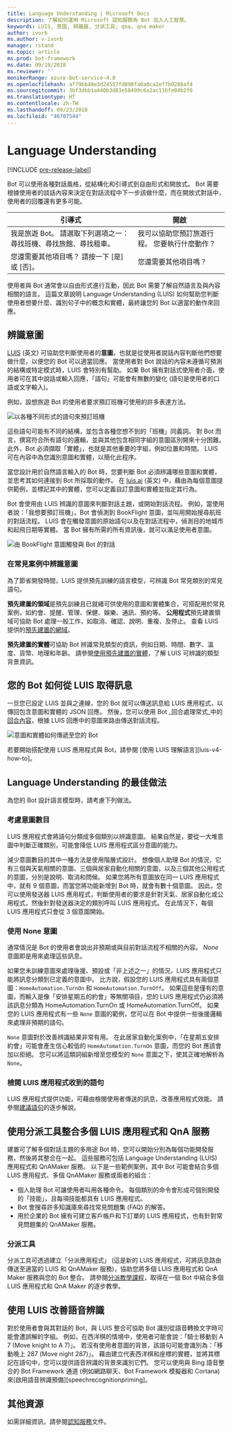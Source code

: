 ```yaml
---
title: Language Understanding | Microsoft Docs
description: 了解如何運用 Microsoft 認知服務為 Bot 加入人工智慧。
keywords: LUIS, 意圖, 辨識器, 分派工具, qna, qna maker
author: ivorb
ms.author: v-ivorb
manager: rstand
ms.topic: article
ms.prod: bot-framework
ms.date: 09/19/2018
ms.reviewer: ''
monikerRange: azure-bot-service-4.0
ms.openlocfilehash: af79bb40e3d24557fd898fa0a0ca2ef7b0286af4
ms.sourcegitcommit: 3bf3dbb1a440b3d83e58499c6a2ac116fe04b2f6
ms.translationtype: HT
ms.contentlocale: zh-TW
ms.lasthandoff: 09/23/2018
ms.locfileid: "46707544"
---
```

# <a name="language-understanding"></a>Language Understanding

[!INCLUDE [pre-release-label](../includes/pre-release-label.md)]

Bot 可以使用各種對話風格，從結構化和引導式到自由形式和開放式。 Bot 需要根據使用者的談話內容來決定在對話流程中下一步該做什麼，而在開放式對話中，使用者的回覆還有更多可能。

| 引導式 | 開啟 |
|------|------|
| 我是旅遊 Bot。 請選取下列選項之一：尋找班機、尋找旅館、尋找租車。 | 我可以協助您預訂旅遊行程。 您要執行什麼動作？ |
| 您還需要其他項目嗎？ 請按一下 [是] 或 [否]。 | 您還需要其他項目嗎？ |

使用者與 Bot 通常會以自由形式進行互動，因此 Bot 需要了解自然語言及與內容相關的語言。 這篇文章說明 Language Understanding (LUIS) 如何幫助您判斷使用者想要什麼、識別句子中的概念和實體，最終讓您的 Bot 以適當的動作來回應。

## <a name="recognize-intent"></a>辨識意圖

[LUIS](https://docs.microsoft.com/en-us/azure/cognitive-services/luis/home) (英文) 可協助您判斷使用者的**意圖**，也就是從使用者說話內容判斷他們想要做什麼，以便您的 Bot 可以適當回應。 當使用者對 Bot 說話的內容未遵循可預測的結構或特定模式時，LUIS 會特別有幫助。 如果 Bot 擁有對話式使用者介面，使用者可在其中說話或輸入回應，「語句」可能會有無數的變化 (語句是使用者的口語或文字輸入)。

例如，設想旅遊 Bot 的使用者要求預訂班機可使用的許多表達方法。

![以各種不同形式的語句來預訂班機](media/cognitive-services-add-bot-language/cognitive-services-luis-utterances.png)

這些語句可能有不同的結構，並包含各種您想不到的「班機」同義詞。 對 Bot 而言，撰寫符合所有語句的邏輯，並與其他包含相同字組的意圖區別開來十分困難。 此外，Bot 必須擷取「實體」，也就是其他重要的字組，例如位置和時間。 LUIS 可在內容中為您識別意圖和實體，以簡化此程序。

當您設計用於自然語言輸入的 Bot 時，您要判斷 Bot 必須辨識哪些意圖和實體，並思考其如何連接到 Bot 所採取的動作。 在 [luis.ai](https://www.luis.ai) (英文) 中，藉由為每個意圖提供範例，並標記其中的實體，您可以定義自訂意圖和實體並指定其行為。

Bot 會使用由 LUIS 辨識的意圖來判斷對話主題，或開始對話流程。 例如，當使用者說：「我想要預訂班機」，Bot 會偵測到 BookFlight 意圖，並叫用開始搜尋航班的對話流程。 LUIS 會在觸發意圖的原始語句以及在對話流程中，偵測目的地城市和起飛日期等實體。 當 Bot 擁有所需的所有資訊後，就可以滿足使用者意圖。

![由 BookFlight 意圖觸發與 Bot 的對話](media/cognitive-services-add-bot-language/cognitive-services-luis-conversation-high-level.png)

### <a name="recognize-intent-in-common-scenarios"></a>在常見案例中辨識意圖

為了節省開發時間，LUIS 提供預先訓練的語言模型，可辨識 Bot 常見類別的常見語句。 

**預先建置的領域**是預先訓練且已就緒可供使用的意圖和實體集合，可搭配用於常見案例，如約會、提醒、管理、保健、娛樂、通訊、預約等。 **公用程式**預先建置領域可協助 Bot 處理一般工作，如取消、確認、說明、重複、及停止。 查看 LUIS 提供的[預先建置的網域](https://docs.microsoft.com/en-us/azure/cognitive-services/LUIS/luis-how-to-use-prebuilt-domains)。

**預先建置的實體**可協助 Bot 辨識常見類型的資訊，例如日期、時間、數字、溫度、貨幣、地理和年齡。 請參閱[使用預先建置的實體](https://docs.microsoft.com/en-us/azure/cognitive-services/LUIS/pre-builtentities)，了解 LUIS 可辨識的類型背景資訊。

## <a name="how-your-bot-gets-messages-from-luis"></a>您的 Bot 如何從 LUIS 取得訊息

一旦您已設定 LUIS 並與之連線，您的 Bot 就可以傳送訊息給 LUIS 應用程式，以傳回包含意圖和實體的 JSON 回應。 然後，您可以使用 Bot _回合處理常式_中的[回合內容](bot-builder-concept-activity-processing.md#turn-context)，根據 LUIS 回應中的意圖來路由傳送對話流程。 

![意圖和實體如何傳遞至您的 Bot](./media/cognitive-services-add-bot-language/cognitive-services-luis-message-flow-bot-code.png)

若要開始搭配使用 LUIS 應用程式與 Bot，請參閱 [使用 LUIS 理解語言][luis-v4-how-to]。

## <a name="best-practices-for-language-understanding"></a>Language Understanding 的最佳做法

為您的 Bot 設計語言模型時，請考慮下列做法。

### <a name="consider-the-number-of-intents"></a>考慮意圖數目

LUIS 應用程式會將語句分類成多個類別以辨識意圖。 結果自然是，要從一大堆意圖中判斷正確類別，可能會降低 LUIS 應用程式區分意圖的能力。

減少意圖數目的其中一種方法是使用階層式設計。 想像個人助理 Bot 的情況，它有三個與天氣相關的意圖、三個與居家自動化相關的意圖，以及三個其他公用程式的意圖，分別是說明、取消和問候。 如果您將所有意圖放在同一 LUIS 應用程式中，就有 9 個意圖，而當您將功能新增到 Bot 時，就會有數十個意圖。 因此，您可以使用發送器 LUIS 應用程式，判斷使用者的要求是針對天氣、居家自動化或公用程式，然後針對發送器決定的類別呼叫 LUIS 應用程式。 在此情況下，每個 LUIS 應用程式只會從 3 個意圖開始。

### <a name="use-a-none-intent"></a>使用 None 意圖

通常情況是 Bot 的使用者會說出非預期或與目前對話流程不相關的內容。 _None_ 意圖即是用來處理這些訊息。

如果您未訓練意圖來處理後援、預設或「非上述之一」的情況，LUIS 應用程式只能將訊息分類到已定義的意圖中。 比方說，假設您的 LUIS 應用程式具有兩個意圖：`HomeAutomation.TurnOn` 和 `HomeAutomation.TurnOff`。 如果這些是僅有的意圖，而輸入是像「安排星期五的約會」等無關項目，您的 LUIS 應用程式仍必須將該訊息分類為 HomeAutomation.TurnOn 或 HomeAutomation.TurnOff。 如果您的 LUIS 應用程式有一些 `None` 意圖的範例，您可以在 Bot 中提供一些後援邏輯來處理非預期的語句。

`None` 意圖對於改善辨識結果非常有用。 在此居家自動化案例中，「在星期五安排約會」可能會產生信心較低的 `HomeAutomation.TurnOn` 意圖，而您的 Bot 應該會加以拒絕。 您可以將這類詞組新增至您模型的 `None` 意圖之下，使其正確地解析為 `None`。

### <a name="review-the-utterances-that-luis-app-receives"></a>檢閱 LUIS 應用程式收到的語句

LUIS 應用程式提供功能，可藉由檢閱使用者傳送的訊息，改善應用程式效能。 請參閱[建議語句](https://docs.microsoft.com/azure/cognitive-services/LUIS/label-suggested-utterances)的逐步解說。


## <a name="integrate-multiple-luis-apps-and-qna-services-with-the-dispatch-tool"></a>使用分派工具整合多個 LUIS 應用程式和 QnA 服務

建置可了解多個對話主題的多用途 Bot 時，您可以開始分別為每個功能開發服務，然後將其整合在一起。 這些服務可包括 Language Understanding (LUIS) 應用程式和 QnAMaker 服務。 以下是一些範例案例，其中 Bot 可能會結合多個 LUIS 應用程式、多個 QnAMaker 服務或兩者的組合：

* 個人助理 Bot 可讓使用者叫用各種命令。 每個類別的命令會形成可個別開發的「技能」，且每項技能都具有 LUIS 應用程式。
* Bot 會搜尋許多知識庫來尋找常見問題集 (FAQ) 的解答。
* 用於企業的 Bot 擁有可建立客戶帳戶和下訂單的 LUIS 應用程式，也有針對常見問題集的 QnAMaker 服務。  

### <a name="the-dispatch-tool"></a>分派工具

分派工具可透過建立「分派應用程式」 (這是新的 LUIS 應用程式，可將訊息路由傳送至適當的 LUIS 和 QnAMaker 服務)，協助您將多個 LUIS 應用程式和 QnA Maker 服務與您的 Bot 整合。 請參閱[分派教學課程](./bot-builder-tutorial-dispatch.md)，取得在一個 Bot 中結合多個 LUIS 應用程式和 QnA Maker 的逐步教學。

## <a name="use-luis-to-improve-speech-recognition"></a>使用 LUIS 改善語音辨識

對於使用者會與其對話的 Bot，與 LUIS 整合可協助 Bot 識別從語音轉換文字時可能會遭誤解的字組。  例如，在西洋棋的情境中，使用者可能會說：「騎士移動到 A 7 (Move knight to A 7)」。 若沒有使用者意圖的背景，該語句可能會識別為：「移動晚上 287 (Move night 287)」。 藉由建立代表西洋棋和座標的實體，並將其標記在語句中，您可以提供語音辨識的背景來識別它們。 您可以使用與 Bing 語音整合的 Bot Framework 通道 (例如網路聊天、Bot Framework 模擬器和 Cortana) 來[啟用語音辨識預備][speechrecognitionpriming]。  

## <a name="additional-resources"></a>其他資源
如需詳細資訊，請參閱[認知服務](https://docs.microsoft.com/en-us/azure/cognitive-services/)文件。
